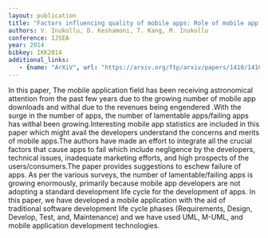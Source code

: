 ```yaml
---
layout: publication
title: "Factors influencing quality of mobile apps: Role of mobile app development life cycle"
authors: V. Inukollu, D. Keshamoni, T. Kang, M. Inukollu
conference: IJSEA
year: 2014
bibkey: IKK2014
additional_links:
   - {name: "ArXiV", url: "https://arxiv.org/ftp/arxiv/papers/1410/1410.4537.pdf"}
---
```

In  this  paper,  The  mobile  application  field  has  been  receiving  astronomical  attention  from  the past  few  years  due  to  the  growing  number  of  mobile app  downloads  and  withal  due  to  the revenues  being  engendered  .With  the  surge  in  the  number  of  apps,  the  number  of  lamentable apps/failing  apps  has  withal  been  growing.Interesting  mobile  app  statistics  are  included  in  this paper  which  might avail the  developers  understand  the  concerns and  merits  of mobile  apps.The authors  have  made  an  effort  to  integrate  all  the  crucial  factors  that  cause  apps  to  fail  which include  negligence  by  the  developers,  technical  issues,  inadequate  marketing  efforts,  and  high prospects  of  the  users/consumers.The  paper  provides  suggestions  to  eschew  failure  of  apps.  As per the various surveys, the number of lamentable/failing apps is growing enormously, primarily because  mobile  app  developers  are  not  adopting  a  standard  development  life  cycle  for  the development  of  apps.  In  this  paper,  we  have  developed  a  mobile  application  with  the  aid  of traditional  software  development  life  cycle  phases (Requirements,  Design,  Develop,  Test,  and, Maintenance)   and   we   have   used   UML,   M-UML,   and   mobile   application   development technologies.
